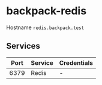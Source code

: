 # backpack-redis

Hostname `redis.backpack.test`

## Services

| Port | Service | Credentials
| ---- | ------- | -----------
| 6379 | Redis | -
